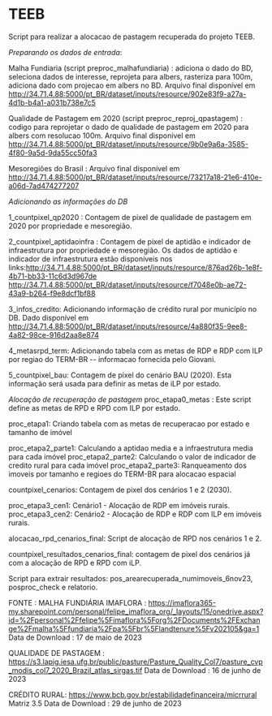# TEEB

Script para realizar a alocacao de pastagem recuperada do projeto TEEB.


*Preparando os dados de entrada*:

Malha Fundiaria (script preproc_malhafundiaria) : adiciona o dado do BD, seleciona dados de interesse, 
reprojeta para albers, rasteriza para 100m, adiciona dado com projecao em albers no BD. 
Arquivo final disponível em http://34.71.4.88:5000/pt_BR/dataset/inputs/resource/902e83f9-a27a-4d1b-b4a1-a031b738e7c5

Qualidade de Pastagem em 2020 (script preproc_reproj_qpastagem) : codigo para reprojetar o dado de qualidade de pastagem em 2020
para albers com resolucao 100m. Arquivo final disponível em http://34.71.4.88:5000/pt_BR/dataset/inputs/resource/9b0e9a6a-3585-4f80-9a5d-9da55cc50fa3

Mesoregiões do Brasil : Arquivo final disponível em http://34.71.4.88:5000/pt_BR/dataset/inputs/resource/73217a18-21e6-410e-a06d-7ad474277207



*Adicionando as informações do DB*

1_countpixel_qp2020 : Contagem de pixel de qualidade de pastagem em 2020 por propriedade e mesoregião. 

2_countpixel_aptidaoinfra : Contagem de pixel de aptidão e indicador de infraestrutura por propriedade e mesoregião. Os dados de aptidão e indicador de 
infraestrutura estão disponíveis nos links:http://34.71.4.88:5000/pt_BR/dataset/inputs/resource/876ad26b-1e8f-4b71-bb33-11c6d3d967de
http://34.71.4.88:5000/pt_BR/dataset/inputs/resource/f7048e0b-ae72-43a9-b264-f9e8dcf1bf88

3_infos_credito: Adicionando informação de crédito rural por município no DB. Dado disponível em http://34.71.4.88:5000/pt_BR/dataset/inputs/resource/4a880f35-9ee8-4a82-98ce-916d2aa8e874

4_metasrpd_term: Adicionando tabela com as metas de RDP e RDP com ILP por regiao do TERM-BR -- informacao fornecida pelo Giovani.  

5_countpixel_bau: Contagem de pixel do cenário BAU (2020). Esta informação será usada para definir as metas de iLP por estado.



*Alocação de recuperação de pastagem*
proc_etapa0_metas : Este script define as metas de RPD e RPD com ILP por estado.

proc_etapa1: Criando tabela com as metas de recuperacao por estado e tamanho de imóvel

proc_etapa2_parte1: Calculando a aptidao media e a infraestrutura media para cada imóvel
proc_etapa2_parte2: Calculando o valor de indicador de credito rural para cada imóvel
proc_etapa2_parte3: Ranqueamento dos imoveis por tamanho e regioes do TERM-BR para alocacao espacial 

countpixel_cenarios: Contagem de pixel dos cenários 1 e 2 (2030).

proc_etapa3_cen1: Cenário1 - Alocação de RDP em imóveis rurais.
proc_etapa3_cen2: Cenário2 - Alocação de RDP e RDP com ILP em imóveis rurais.

alocacao_rpd_cenarios_final: Script de alocação de RPD nos cenários 1 e 2. 

countpixel_resultados_cenarios_final: contagem de pixel dos cenários já com a alocação de RPD e RPD com iLP. 

Script para extrair resultados: pos_arearecuperada_numimoveis_6nov23, posproc_check e relatorio.

FONTE :
MALHA FUNDIÁRIA IMAFLORA :  https://imaflora365-my.sharepoint.com/personal/felipe_imaflora_org/_layouts/15/onedrive.aspx?id=%2Fpersonal%2Ffelipe%5Fimaflora%5Forg%2FDocuments%2FExchange%2Fmalha%5Ffundiaria%2Fpa%5Fbr%5Flandtenure%5Fv202105&ga=1
Data de Download : 17 de maio de 2023

QUALIDADE DE PASTAGEM : https://s3.lapig.iesa.ufg.br/public/pasture/Pasture_Quality_Col7/pasture_cvp_modis_col7_2020_Brazil_atlas_sirgas.tif 
Data de Download : 16 de junho de 2023

CRÉDITO RURAL: https://www.bcb.gov.br/estabilidadefinanceira/micrrural Matriz 3.5
Data de Download : 29 de junho de 2023

